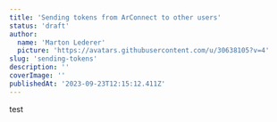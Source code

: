 ```yaml
---
title: 'Sending tokens from ArConnect to other users'
status: 'draft'
author:
  name: 'Marton Lederer'
  picture: 'https://avatars.githubusercontent.com/u/30638105?v=4'
slug: 'sending-tokens'
description: ''
coverImage: ''
publishedAt: '2023-09-23T12:15:12.411Z'
---
```


test

